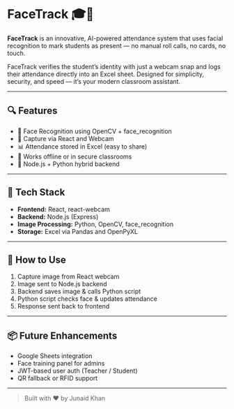 # FaceTrack 🎓📸

**FaceTrack** is an innovative, AI-powered attendance system that uses facial recognition to mark students as present — no manual roll calls, no cards, no touch.

FaceTrack verifies the student’s identity with just a webcam snap and logs their attendance directly into an Excel sheet. Designed for simplicity, security, and speed — it’s your modern classroom assistant.

---

## 🔍 Features

- 🧠 Face Recognition using OpenCV + face_recognition
- 📸 Capture via React and Webcam
- 📊 Attendance stored in Excel (easy to share)
- 🧪 Works offline or in secure classrooms
- 🔧 Node.js + Python hybrid backend

---

## 🚀 Tech Stack

- **Frontend:** React, react-webcam
- **Backend:** Node.js (Express)
- **Image Processing:** Python, OpenCV, face_recognition
- **Storage:** Excel via Pandas and OpenPyXL

---

## 🌱 How to Use

1. Capture image from React webcam
2. Image sent to Node.js backend
3. Backend saves image & calls Python script
4. Python script checks face & updates attendance
5. Response sent back to frontend

---

## 📦 Future Enhancements

- Google Sheets integration
- Face training panel for admins
- JWT-based user auth (Teacher / Student)
- QR fallback or RFID support

---

> Built with ❤️ by Junaid Khan
